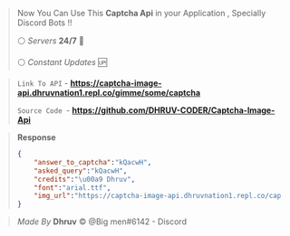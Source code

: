 > Now You Can Use This  **Captcha Api**  in your Application , Specially Discord Bots !! 
> 
> :white_circle:  *Servers* **24/7** :arrows_counterclockwise: 
>
> :white_circle: *Constant Updates* :up: 


> `Link To API` - **https://captcha-image-api.dhruvnation1.repl.co/gimme/some/captcha**
> 
> `Source Code `- **https://github.com/DHRUV-CODER/Captcha-Image-Api**

> **Response**
> ```json
> {
>     "answer_to_captcha":"kQacwH",
>     "asked_query":"kQacwH",
>     "credits":"\u00a9 Dhruv",
>     "font":"arial.ttf",
>     "img_url":"https://captcha-image-api.dhruvnation1.repl.co/captchame/aYZgreUcebbB8DucjACAeHcz5LR24M6TmKg8d0eNE5fj3xo7d6yD9Wn8DAb"
> }
> ```



> *Made By* **Dhruv** :copyright:
> @Big men#6142  - Discord


